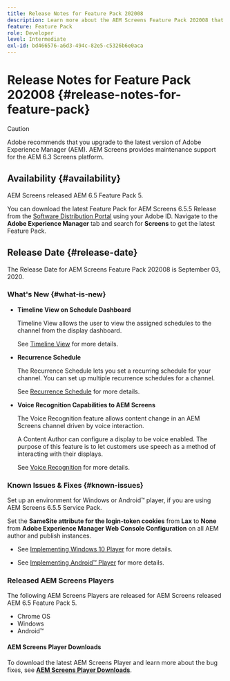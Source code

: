 ```yaml
---
title: Release Notes for Feature Pack 202008
description: Learn more about the AEM Screens Feature Pack 202008 that was released on September 03, 2020.
feature: Feature Pack
role: Developer
level: Intermediate
exl-id: bd466576-a6d3-494c-82e5-c5326b6e0aca
---
```

# Release Notes for Feature Pack 202008 {#release-notes-for-feature-pack}

>[!CAUTION]
>
>Adobe recommends that you upgrade to the latest version of Adobe Experience Manager (AEM). AEM Screens provides maintenance support for the AEM 6.3 Screens platform.

## Availability {#availability}

AEM Screens released AEM 6.5 Feature Pack 5.

You can download the latest Feature Pack for AEM Screens 6.5.5 Release from the [Software Distribution Portal](https://experience.adobe.com/#/downloads/content/software-distribution/en/aem.html) using your Adobe ID. Navigate to the **Adobe Experience Manager** tab and search for **Screens** to get the latest Feature Pack.

## Release Date {#release-date}

The Release Date for AEM Screens Feature Pack 202008 is September 03, 2020.

### What's New {#what-is-new}

* **Timeline View on Schedule Dashboard**

   Timeline View allows the user to view the assigned schedules to the channel from the display dashboard.

   See [Timeline View](/help/user-guide/channel-assignment-latest-fp.md#timeline-view) for more details.

* **Recurrence Schedule**

   The Recurrence Schedule lets you set a recurring schedule for your channel. You can set up multiple recurrence schedules for a channel.

   See [Recurrence Schedule](/help/user-guide/channel-assignment-latest-fp.md#recurrence-schedule) for more details.

* **Voice Recognition Capabilities to AEM Screens**

   The Voice Recognition feature allows content change in an AEM Screens channel driven by voice interaction.

   A Content Author can configure a display to be voice enabled. The purpose of this feature is to let customers use speech as a method of interacting with their displays.

   See [Voice Recognition](voice-recognition.md) for more details.

### Known Issues & Fixes {#known-issues}

Set up an environment for Windows or Android&trade; player, if you are using AEM Screens 6.5.5 Service Pack. 

Set the **SameSite attribute for the login-token cookies** from **Lax** to **None** from **Adobe Experience Manager Web Console
Configuration** on all AEM author and publish instances.

* See [Implementing Windows 10 Player](implementing-windows-player.md#fp-environment-setup) for more details.

* See [Implementing Android&trade; Player](implementing-android-player.md#fp-environment-setup) for more details.

### Released AEM Screens Players

The following AEM Screens Players are released for AEM Screens released AEM 6.5 Feature Pack 5.

* Chrome OS
* Windows
* Android&trade;

#### AEM Screens Player Downloads

To download the latest AEM Screens Player and learn more about the bug fixes, see **[AEM Screens Player Downloads](https://download.macromedia.com/screens/index.html)**.
